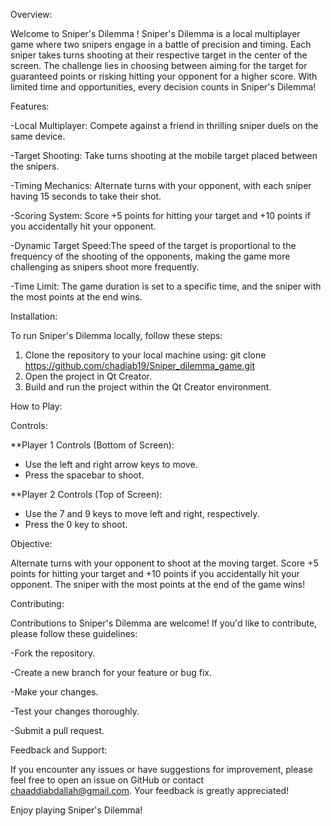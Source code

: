 Overview:

Welcome to Sniper's Dilemma ! Sniper's Dilemma is a local multiplayer game where two snipers engage in a battle of precision and timing. Each sniper takes turns shooting at their respective target in the center of the screen. The challenge lies in choosing between aiming for the target for guaranteed points or risking hitting your opponent for a higher score. With limited time and opportunities, every decision counts in Sniper's Dilemma!

Features:

-Local Multiplayer: Compete against a friend in thrilling sniper duels on the same device.

-Target Shooting: Take turns shooting at the mobile target placed between the snipers.

-Timing Mechanics: Alternate turns with your opponent, with each sniper having 15 seconds to take their shot.

-Scoring System: Score +5 points for hitting your target and +10 points if you accidentally hit your opponent.

-Dynamic Target Speed:The speed of the target is proportional to the frequency of the shooting of the opponents, making the game more challenging as snipers shoot more frequently.

-Time Limit: The game duration is set to a specific time, and the sniper with the most points at the end wins.

Installation:

To run Sniper's Dilemma locally, follow these steps:
1. Clone the repository to your local machine using:
git clone https://github.com/chadiab19/Sniper_dilemma_game.git
2. Open the project in Qt Creator.
3. Build and run the project within the Qt Creator environment.

How to Play:

Controls:

**Player 1 Controls (Bottom of Screen):
  - Use the left and right arrow keys to move.
  - Press the spacebar to shoot.

**Player 2 Controls (Top of Screen):
  - Use the 7 and 9 keys to move left and right, respectively.
  - Press the 0 key to shoot.

Objective:

Alternate turns with your opponent to shoot at the moving target.
Score +5 points for hitting your target and +10 points if you accidentally hit your opponent.
The sniper with the most points at the end of the game wins!

Contributing:

Contributions to Sniper's Dilemma are welcome! If you'd like to contribute, please follow these guidelines:

-Fork the repository.

-Create a new branch for your feature or bug fix.

-Make your changes.

-Test your changes thoroughly.

-Submit a pull request.


Feedback and Support:

If you encounter any issues or have suggestions for improvement, please feel free to open an issue on GitHub or contact chaaddiabdallah@gmail.com. Your feedback is greatly appreciated!

Enjoy playing Sniper's Dilemma!
